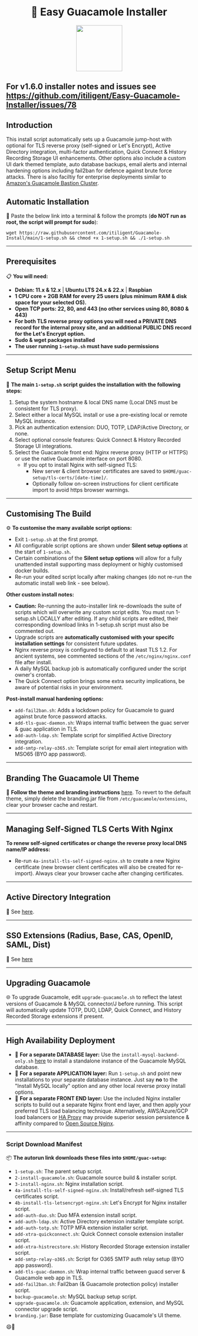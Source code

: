 <div align="center">

# 🥑 Easy Guacamole Installer



</div>

<p align="center">
<a href="https://www.paypal.com/donate/?business=PSZ878JBJDMB8&amount=10&no_recurring=0&item_name=Thankyou+for+your+support+in+maintaining+this+project&currency_code=AUD">
  <img src="https://github.com/itiligent/Guacamole-Install/raw/main/.github/ISSUE_TEMPLATE/paypal-donate-button.png" width="125" />
</a>
</p>

## For v1.6.0 installer notes and issues see https://github.com/itiligent/Easy-Guacamole-Installer/issues/78

## Introduction

This install script automatically sets up a Guacamole jump-host with optional for TLS reverse proxy (self-signed or Let's Encrypt), Active Directory integration, multi-factor authentication, Quick Connect & History Recording Storage UI enhancements. Other options also include a custom UI dark themed template, auto database backups, email alerts and internal hardening options including fail2ban for defence against brute force attacks. There is also faciltiy for enterprise deployments similar to [Amazon's Guacamole Bastion Cluster](http://netcubed-ami.s3-website-us-east-1.amazonaws.com/guaws/v2.3.1/cluster/).

## Automatic Installation

🚀 Paste the below link into a terminal & follow the prompts (**do NOT run as root, the script will prompt for sudo**): 

```shell
wget https://raw.githubusercontent.com/itiligent/Guacamole-Install/main/1-setup.sh && chmod +x 1-setup.sh && ./1-setup.sh
```
---

## Prerequisites

📋 **You will need:**
  - **Debian: 11.x & 12.x** | **Ubuntu LTS 24.x & 22.x** | **Raspbian**
  - **1 CPU core + 2GB RAM for every 25 users (plus minimum RAM & disk space for your selected OS).**
- **Open TCP ports: 22, 80, and 443 (no other services using 80, 8080 & 443)**
- **For both TLS reverse proxy options you will need a PRIVATE DNS record for the internal proxy site, and an additional PUBLIC DNS record for the Let's Encrypt option.**
- **Sudo & wget packages installed**
- **The user running `1-setup.sh` must have sudo permissions**

---

## Setup Script Menu

🔧 **The main `1-setup.sh` script guides the installation with the following steps:**

1. Setup the system hostname & local DNS name (Local DNS must be consistent for TLS proxy).
2. Select either a local MySQL install or use a pre-existing local or remote MySQL instance.
3. Pick an authentication extension: DUO, TOTP, LDAP/Active Directory, or none.
4. Select optional console features: Quick Connect & History Recorded Storage UI integrations.
5. Select the Guacamole front end: Nginx reverse proxy (HTTP or HTTPS) or use the native Guacamole interface on port 8080.
   - If you opt to install Nginx with self-signed TLS:
     - New server & client browser certificates are saved to `$HOME/guac-setup/tls-certs/[date-time]/`.
     - Optionally follow on-screen instructions for client certificate import to avoid https browser warnings.

---

## Customising The Build

⚙️ **To customise the many available script options:**

- Exit `1-setup.sh` at the first prompt.
- All configurable script options are shown under **Silent setup options** at the start of `1-setup.sh`. 
- Certain combinations of the **Silent setup options** will allow for a fully unattended install supporting mass deployment or highly customised docker builds.
- Re-run your edited script locally after making changes (do not re-run the automatic install web link - see below). 

**Other custom install notes:**
- **Caution:** Re-running the auto-installer link re-downloads the suite of scripts which will overwrite any custom script edits. You must run 1-setup.sh LOCALLY after editing. If any child scripts are edited, their corresponding download links in 1-setup.sh script must also be commented out.
- Upgrade scripts are **automatically customised with your specifc installation settings** for consistent future updates.
- Nginx reverse proxy is configured to default to at least TLS 1.2. For ancient systems, see commented sections of the `/etc/nginx/nginx.conf` file after install.
- A daily MySQL backup job is automatically configured under the script owner's crontab.
- The Quick Connect option brings some extra security implications, be aware of potential risks in your environment.

**Post-install manual hardening options:**

- `add-fail2ban.sh`: Adds a lockdown policy for Guacamole to guard against brute force password attacks.
- `add-tls-guac-daemon.sh`: Wraps internal traffic between the guac server & guac application in TLS.
- `add-auth-ldap.sh`: Template script for simplified Active Directory integration.
- `add-smtp-relay-o365.sh`: Template script for email alert integration with MSO65 (BYO app password).

---

## Branding The Guacamole UI Theme

🎨 **Follow the theme and branding instructions** [here](https://github.com/itiligent/Guacamole-Install/tree/main/guac-custom-theme-builder). To revert to the default theme, simply delete the branding.jar file from `/etc/guacamole/extensions`, clear your browser cache and restart.

---

## Managing Self-Signed TLS Certs With Nginx

**To renew self-signed certificates or change the reverse proxy local DNS name/IP address:** 
- Re-run `4a-install-tls-self-signed-nginx.sh` to create a new Nginx certificate (new browser client certificates will also be created for re-import). Always clear your browser cache after changing certificates.

---

## Active Directory Integration

🔑 See [here](https://github.com/itiligent/Guacamole-Install/blob/main/ACTIVE-DIRECTORY-HOW-TO.md).

---

## SS0 Extensions (Radius, Base, CAS, OpenID, SAML, Dist)
🔑 See [here](https://github.com/itiligent/Guacamole-Installer/blob/main/SSO-EXTENSIONS-HOW-TO.md)

---

## Upgrading Guacamole

🌐 To upgrade Guacamole, edit `upgrade-guacamole.sh` to reflect the latest versions of Guacamole & MySQL connector/J before running. This script will automatically update TOTP, DUO, LDAP, Quick Connect, and History Recorded Storage extensions if present.

---

## High Availability Deployment

- 👔 **For a separate DATABASE layer:** Use the `install-mysql-backend-only.sh` [here](https://github.com/itiligent/Guacamole-Install/tree/main/guac-enterprise-build) to install a standalone instance of the Guacamole MySQL database.
- 👔 **For a separate APPLICATION layer:** Run `1-setup.sh` and point new installations to your separate database instance. Just say **no** to the "Install MySQL locally" option and any other local reverse proxy install options.
- 👔 **For a separate FRONT END layer:** Use the included Nginx installer scripts to build out a separate Nginx front end layer, and then apply your preferred TLS load balancing technique. Alternatively, AWS/Azure/GCP load balancers or [HA Proxy](https://www.haproxy.org/) may provide superior session persistence & affinity compared to [Open Source Nginx](https://www.nginx.com/products/nginx/compare-models/).

---

### Script Download Manifest

📦 **The autorun link downloads these files into `$HOME/guac-setup`:**

- `1-setup.sh`: The parent setup script.
- `2-install-guacamole.sh`: Guacamole source build & installer script.
- `3-install-nginx.sh`: Nginx installation script.
- `4a-install-tls-self-signed-nginx.sh`: Install/refresh self-signed TLS certificates script.
- `4b-install-tls-letsencrypt-nginx.sh`: Let's Encrypt for Nginx installer script.
- `add-auth-duo.sh`: Duo MFA extension install script.
- `add-auth-ldap.sh`: Active Directory extension installer template script.
- `add-auth-totp.sh`: TOTP MFA extension installer script.
- `add-xtra-quickconnect.sh`: Quick Connect console extension installer script.
- `add-xtra-histrecstore.sh`: History Recorded Storage extension installer script.
- `add-smtp-relay-o365.sh`: Script for O365 SMTP auth relay setup (BYO app password).
- `add-tls-guac-daemon.sh`: Wrap internal traffic between guacd server & Guacamole web app in TLS.
- `add-fail2ban.sh`: Fail2ban (& Guacamole protection policy) installer script.
- `backup-guacamole.sh`: MySQL backup setup script.
- `upgrade-guacamole.sh`: Guacamole application, extension, and MySQL connector upgrade script.
- `branding.jar`: Base template for customizing Guacamole's UI theme.

😄🥑

